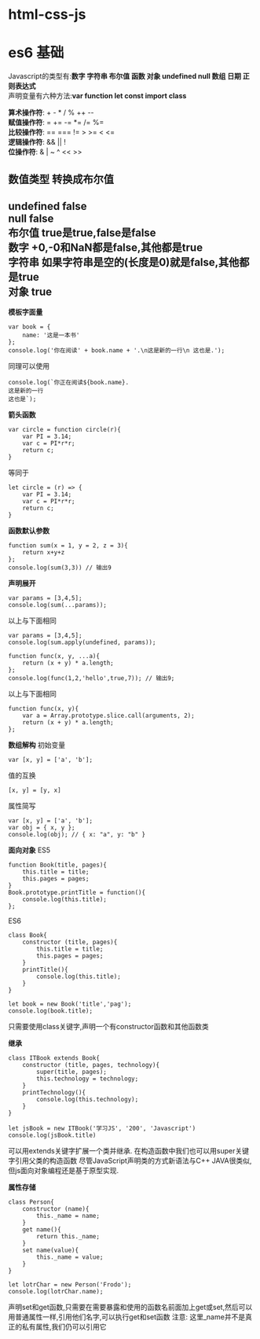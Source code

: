 # html-css-js

# es6 基础

Javascript的类型有:**数字 字符串 布尔值 函数 对象 undefined null 数组 日期 正则表达式**  
声明变量有六种方法:**var function let const import class**  

**算术操作符**:  +  -  *  /  %  ++  --  
**赋值操作符**:  =  +=  -=  *=  /=  %=  
**比较操作符**:  ==  ===  !=  >  >=  <  <=  
**逻辑操作符**:  &&  ||  !  
**位操作符**:  &  |  ~  ^  <<  >>  

数值类型                       转换成布尔值  
---  
undefined                      false  
null                           false  
布尔值                         true是true,false是false  
数字                           +0,-0和NaN都是false,其他都是true  
字符串                         如果字符串是空的(长度是0)就是false,其他都是true  
对象                           true  
---  

**模板字面量**
```
var book = {
    name: '这是一本书'
};
console.log('你在阅读' + book.name + '.\n这是新的一行\n 这也是.');
```
同理可以使用
```
console.log(`你正在阅读${book.name}.
这是新的一行
这也是`);
```

**箭头函数**
```
var circle = function circle(r){
    var PI = 3.14;
    var c = PI*r*r;
    return c;
}
```
等同于
```
let circle = (r) => {
    var PI = 3.14;
    var c = PI*r*r;
    return c;
}
```

**函数默认参数**
```
function sum(x = 1, y = 2, z = 3){
    return x+y+z
};
console.log(sum(3,3)) // 输出9
```

**声明展开**
```
var params = [3,4,5];
console.log(sum(...params));
```
以上与下面相同
```
var params = [3,4,5];
console.log(sum.apply(undefined, params));
```

```
function func(x, y, ...a){
    return (x + y) * a.length;
};
console.log(func(1,2,'hello',true,7)); // 输出9;
```
以上与下面相同
```
function func(x, y){
    var a = Array.prototype.slice.call(arguments, 2);
    return (x + y) * a.length;
};
```

**数组解构**
初始变量
```
var [x, y] = ['a', 'b'];
```
值的互换
```
[x, y] = [y, x]
```
属性简写
```
var [x, y] = ['a', 'b'];
var obj = { x, y };
console.log(obj); // { x: "a", y: "b" }
```

**面向对象**
ES5
```
function Book(title, pages){
    this.title = title;
    this.pages = pages;
}
Book.prototype.printTitle = function(){
    console.log(this.title);
};
```
ES6
```
class Book{
    constructor (title, pages){
        this.title = title;
        this.pages = pages;
    }
    printTitle(){
        console.log(this.title);
    }
}

let book = new Book('title','pag');
console.log(book.title);
```
只需要使用class关键字,声明一个有constructor函数和其他函数类

**继承**
```
class ITBook extends Book{
    constructor (title, pages, technology){
        super(title, pages);
        this.technology = technology;
    }
    printTechnology(){
        console.log(this.technology);
    }
}

let jsBook = new ITBook('学习JS', '200', 'Javascript')
console.log(jsBook.title)
```
可以用extends关键字扩展一个类并继承. 在构造函数中我们也可以用super关键字引用父类的构造函数
尽管JavaScript声明类的方式新语法与C++ JAVA很类似,但js面向对象编程还是基于原型实现.

**属性存储**
```
class Person{
    constructor (name){
        this._name = name;
    }
    get name(){
        return this._name;
    }
    set name(value){
        this._name = value;
    }
}

let lotrChar = new Person('Frodo');
console.log(lotrChar.name);
```
声明set和get函数,只需要在需要暴露和使用的函数名前面加上get或set,然后可以用普通属性一样,引用他们名字,可以执行get和set函数
注意: 这里_name并不是真正的私有属性,我们仍可以引用它
